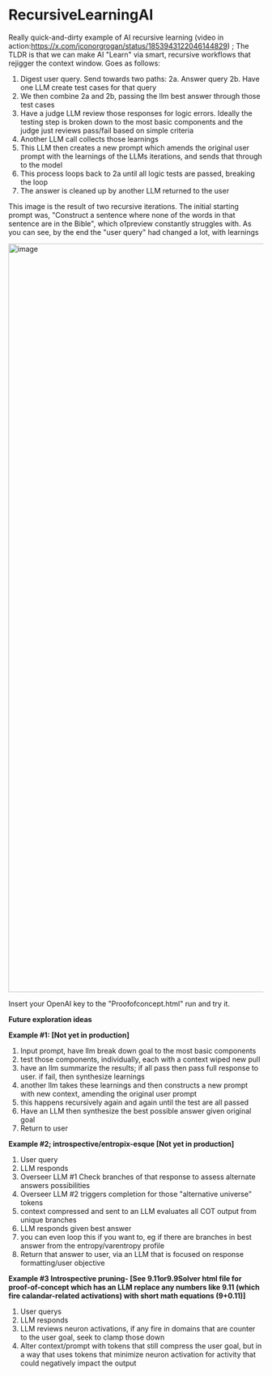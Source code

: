 # RecursiveLearningAI
Really quick-and-dirty example of AI recursive learning (video in action:https://x.com/jconorgrogan/status/1853943122046144829) ; The TLDR is that we can make AI "Learn" via smart, recursive workflows that rejigger the context window. Goes as follows:

1. Digest user query. Send towards two paths:
2a. Answer query
2b. Have one LLM create test cases for that query
4. We then combine 2a and 2b, passing the llm best answer through those test cases 
5. Have a judge LLM review those responses for logic errors. Ideally the testing step is broken down to the most basic components and the judge just reviews pass/fail based on simple criteria
6. Another LLM call collects those learnings
7. This LLM then creates a new prompt which amends the original user prompt with the learnings of the LLMs iterations, and sends that through to the model
8. This process loops back to 2a until all logic tests are passed, breaking the loop
9. The answer is cleaned up by another LLM returned to the user

This image is the result of two recursive iterations. The initial starting prompt was, "Construct a sentence where none of the words in that sentence are in the Bible", which o1preview constantly struggles with. As you can see, by the end the "user query" had changed a lot, with learnings 

<img width="1479" alt="image" src="https://github.com/user-attachments/assets/8c637b0d-6150-44a0-9c06-48a8352cfe51">

Insert your OpenAI key to the "Proofofconcept.html" run and try it.

 **Future exploration ideas**

**Example #1: [Not yet in production]**

1. Input prompt, have llm break down goal to the most basic components 
2. test those components, individually, each with a context wiped new pull 
3. have an llm summarize the results; if all pass then pass full response to user. if fail, then synthesize learnings 
4. another llm takes these learnings and then constructs a new prompt with new context, amending the original user prompt 
5. this happens recursively again and again until the test are all passed
6. Have an LLM then synthesize the best possible answer given original goal
7. Return to user

**Example #2; introspective/entropix-esque [Not yet in production]**
1. User query
2.  LLM responds
3. Overseer LLM #1 Check branches of that response to assess alternate answers possibilities
4. Overseer LLM #2 triggers completion  for those "alternative universe" tokens 
5. context compressed and sent to an  LLM evaluates all COT output from unique branches 
6. LLM responds given best answer
7. you can even loop this if you want to, eg if there are branches in best answer from the entropy/varentropy profile
8. Return that answer to user, via an LLM that is focused on response formatting/user objective

**Example #3 Introspective pruning- [See 9.11or9.9Solver html file for proof-of-concept which has an LLM replace any numbers like 9.11 (which fire calandar-related activations) with short math equations (9+0.11)]**
1. User querys
2. LLM responds
3. LLM reviews neuron activations, if any fire in domains that are counter to the user goal, seek to clamp those down
4. Alter context/prompt with tokens that still compress the user goal, but in a way that uses tokens that minimize neuron activation for activity that could negatively impact the output
